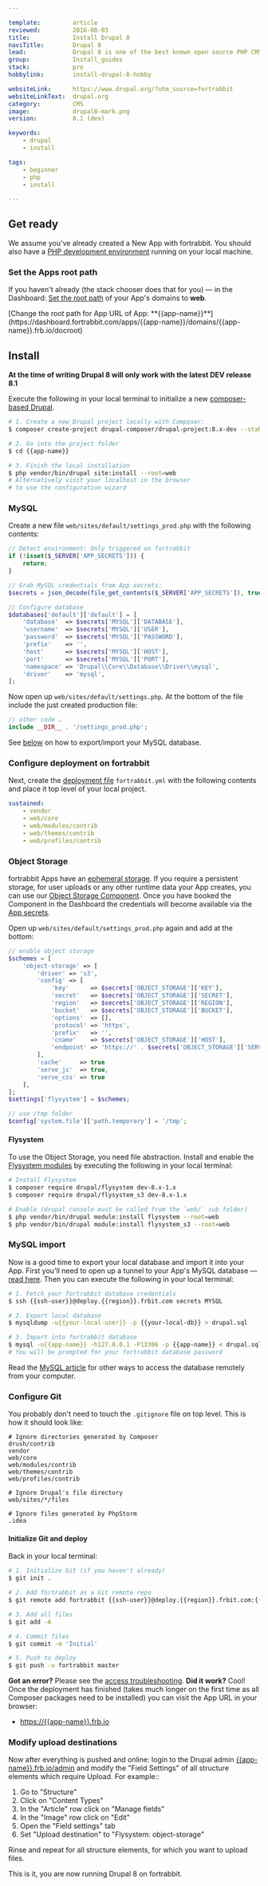 ```yaml
---

template:         article
reviewed:         2016-08-03
title:            Install Drupal 8
naviTitle:        Drupal 8
lead:             Drupal 8 is one of the best known open source PHP CMS. Learn here how to use it with fortrabbit.
group:            Install_guides
stack:            pro
hobbylink:        install-drupal-8-hobby

websiteLink:      https://www.drupal.org/?utm_source=fortrabbit
websiteLinkText:  drupal.org
category:         CMS
image:            drupal8-mark.png
version:          8.1 (dev)

keywords:
    - drupal
    - install

tags:
    - beginner
    - php
    - install

---
```


## Get ready

We assume you've already created a New App with fortrabbit. You should also have a [PHP development environment](/local-development) running on your local machine.


### Set the Apps root path

If you haven't already (the stack chooser does that for you) — in the Dashboard: [Set the root path](/app#toc-set-a-custom-root-path) of your App's domains to **web**.

<div markdown="1" data-user="known">
[Change the root path for App URL of App: **{{app-name}}**](https://dashboard.fortrabbit.com/apps/{{app-name}}/domains/{{app-name}}.frb.io/docroot)
</div>


## Install

**At the time of writing Drupal 8 will only work with the latest DEV release 8.1**

Execute the following in your local terminal to initialize a new [composer-based Drupal](https://github.com/drupal-composer/drupal-project).

```bash
# 1. Create a new Drupal project locally with Composer:
$ composer create-project drupal-composer/drupal-project:8.x-dev --stability dev --no-interaction {{app-name}}

# 2. Go into the project folder
$ cd {{app-name}}

# 3. Finish the local installation
$ php vendor/bin/drupal site:install --root=web
# Alternatively visit your localhost in the browser
# to use the configuration wizard
```

### MySQL

Create a new file `web/sites/default/settings_prod.php` with the following contents:

```php
// Detect environment: Only triggered on fortrabbit
if (!isset($_SERVER['APP_SECRETS'])) {
    return;
}

// Grab MySQL credentials from App secrets:
$secrets = json_decode(file_get_contents($_SERVER['APP_SECRETS']), true);

// Configure database
$databases['default']['default'] = [
    'database'  => $secrets['MYSQL']['DATABASE'],
    'username'  => $secrets['MYSQL']['USER'],
    'password'  => $secrets['MYSQL']['PASSWORD'],
    'prefix'    => '',
    'host'      => $secrets['MYSQL']['HOST'],
    'port'      => $secrets['MYSQL']['PORT'],
    'namespace' => 'Drupal\\Core\\Database\\Driver\\mysql',
    'driver'    => 'mysql',
];
```

Now open up `web/sites/default/settings.php`. At the bottom of the file include the just created production file:

```php
// other code …
include __DIR__ . '/settings_prod.php';
```

See [below](#toc-mysql-import) on how to export/import your MySQL database.


### Configure deployment on fortrabbit

Next, create the [deployment file](/deployment-file-v2) `fortrabbit.yml` with the following contents and place it top level of your local project.

```yaml
sustained:
    - vendor
    - web/core
    - web/modules/contrib
    - web/themes/contrib
    - web/profiles/contrib
```


### Object Storage

fortrabbit Apps have an [ephemeral storage](/quirks#toc-ephemeral-storage). If you require a persistent storage, for user uploads or any other runtime data your App creates, you can use our [Object Storage Component](/object-storage). Once you have booked the Component in the Dashboard the credentials will become available via the [App secrets](/secrets).

Open up `web/sites/default/settings_prod.php` again and add at the bottom:

``` php
// enable object storage
$schemes = [
    'object-storage' => [
        'driver' => 's3',
        'config' => [
            'key'      => $secrets['OBJECT_STORAGE']['KEY'],
            'secret'   => $secrets['OBJECT_STORAGE']['SECRET'],
            'region'   => $secrets['OBJECT_STORAGE']['REGION'],
            'bucket'   => $secrets['OBJECT_STORAGE']['BUCKET'],
            'options'  => [],
            'protocol' => 'https',
            'prefix'   => '',
            'cname'    => $secrets['OBJECT_STORAGE']['HOST'],
            'endpoint' => 'https://' . $secrets['OBJECT_STORAGE']['SERVER'],
        ],
        'cache'     => true
        'serve_js'  => true,
        'serve_css' => true
    ],
];
$settings['flysystem'] = $schemes;

// use /tmp folder
$config['system.file']['path.temporary'] = '/tmp';
```

#### Flysystem

To use the Object Storage, you need file abstraction. Install and enable the [Flysystem modules](https://www.drupal.org/project/flysystem) by executing the following in your local terminal:

```bash
# Install Flysystem
$ composer require drupal/flysystem dev-8.x-1.x
$ composer require drupal/flysystem_s3 dev-8.x-1.x

# Enable (drupal console must be called from the `web/` sub folder)
$ php vendor/bin/drupal module:install flysystem --root=web
$ php vendor/bin/drupal module:install flysystem_s3 --root=web
```


### MySQL import

Now is a good time to export your local database and import it into your App. First you'll need to open up a tunnel to your App's MySQL database — [read here](/mysql#toc-mysql-via-terminal). Then you can execute the following in your local terminal:

```bash
# 1. Fetch your fortrabbit database credentials
$ ssh {{ssh-user}}@deploy.{{region}}.frbit.com secrets MYSQL

# 2. Export local database
$ mysqldump -u{{your-local-user}} -p {{your-local-db}} > drupal.sql

# 3. Import into fortrabbit database
$ mysql -u{{app-name}} -h127.0.0.1 -P13306 -p {{app-name}} < drupal.sql
# You will be prompted for your fortrabbit database password
```

Read the [MySQL article](mysql#toc-access-mysql-from-local) for other ways to access the database remotely from your computer.


### Configure Git

You probably don't need to touch the `.gitignore` file on top level. This is how it should look like:

```nohighlight
# Ignore directories generated by Composer
drush/contrib
vendor
web/core
web/modules/contrib
web/themes/contrib
web/profiles/contrib

# Ignore Drupal's file directory
web/sites/*/files

# Ignore files generated by PhpStorm
.idea
```

#### Initialize Git and deploy

Back in your local terminal:

```bash
# 1. Initialize Git (if you haven't already)
$ git init .

# 2. Add fortrabbit as a Git remote repo
$ git remote add fortrabbit {{ssh-user}}@deploy.{{region}}.frbit.com:{{app-name}}.git

# 3. Add all files
$ git add -A

# 4. Commit files
$ git commit -m 'Initial'

# 5. Push to deploy
$ git push -u fortrabbit master
```

**Got an error?** Please see the [access troubleshooting](/access-methods#toc-troubleshooting). **Did it work?** Cool! Once the deployment has finished (takes much longer on the first time as all Composer packages need to be installed) you can visit the App URL in your browser:

* [https://{{app-name}}.frb.io](https://{{app-name}}.frb.io)


### Modify upload destinations

Now after everything is pushed and online: login to the Drupal admin [{{app-name}}.frb.io/admin](https://{{app-name}}.frb.io/admin) and modify the "Field Settings" of all structure elements which require Upload. For example::

1. Go to "Structure"
2. Click on "Content Types"
3. In the "Article" row click on "Manage fields"
4. In the "Image" row click on "Edit"
5. Open the "Field settings" tab
6. Set "Upload destination" to "Flysystem: object-storage"

Rinse and repeat for all structure elements, for which you want to upload files.

This is it, you are now running Drupal 8 on fortrabbit.
